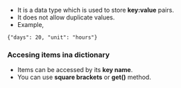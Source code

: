 * It is a data type which is used to store <b>key:value</b> pairs.
* It does not allow duplicate values.
* Example,
```
{"days": 20, "unit": "hours"}
```



### Accesing items ina dictionary ###

* Items can be accessed by its <b>key name</b>.
* You can use <b>square brackets</b> or <b>get()</b> method.

